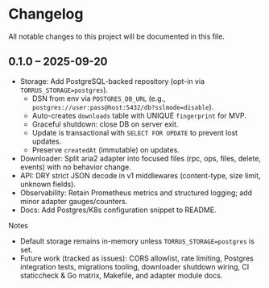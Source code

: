 # Changelog

All notable changes to this project will be documented in this file.

## 0.1.0 – 2025-09-20

- Storage: Add PostgreSQL-backed repository (opt-in via `TORRUS_STORAGE=postgres`).
  - DSN from env via `POSTGRES_DB_URL` (e.g., `postgres://user:pass@host:5432/db?sslmode=disable`).
  - Auto-creates `downloads` table with UNIQUE `fingerprint` for MVP.
  - Graceful shutdown: close DB on server exit.
  - Update is transactional with `SELECT FOR UPDATE` to prevent lost updates.
  - Preserve `createdAt` (immutable) on updates.
- Downloader: Split aria2 adapter into focused files (rpc, ops, files, delete, events) with no behavior change.
- API: DRY strict JSON decode in v1 middlewares (content-type, size limit, unknown fields).
- Observability: Retain Prometheus metrics and structured logging; add minor adapter gauges/counters.
- Docs: Add Postgres/K8s configuration snippet to README.

Notes
- Default storage remains in-memory unless `TORRUS_STORAGE=postgres` is set.
- Future work (tracked as issues): CORS allowlist, rate limiting, Postgres integration tests, migrations tooling, downloader shutdown wiring, CI staticcheck & Go matrix, Makefile, and adapter module docs.
